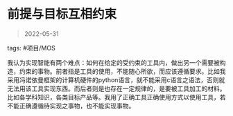 # 前提与目标互相约束

> 2022-05-31

tags: #项目/MOS 

我认为实现智能有两个难点：如何在给定的受约束的工具内，做出另一个需要被构造，约束的事物。前者指是工具的使用，不能随心所欲，而应该遵循要求。比如我采用冯诺依曼框架的计算机硬件的python语言，就不能采用c语言之语法，否则就无法用该工具实现东西。而后者则是也存在一定规律的，是要被工具加工的材料。比如各学科知识，各类目标产品等。我用了正确工具正确使用方式以使用工具，若不能正确遵循待实现之事物，也不能实现事物。